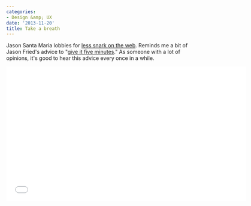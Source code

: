 ```yaml
---
categories:
- Design &amp; UX
date: '2013-11-20'
title: Take a breath
---
```


Jason Santa Maria lobbies for <a href="https://www.youtube.com/watch?v=j-rhXEddXcU">less snark on the web</a>. Reminds me a bit of Jason Fried's advice to "<a href="http://37signals.com/svn/posts/3124-give-it-five-minutes">give it five minutes</a>." As someone with a lot of opinions, it's good to hear this advice every once in a while.

<iframe width="640" height="360" src="//www.youtube.com/embed/j-rhXEddXcU?rel=0" frameborder="0" allowfullscreen></iframe>